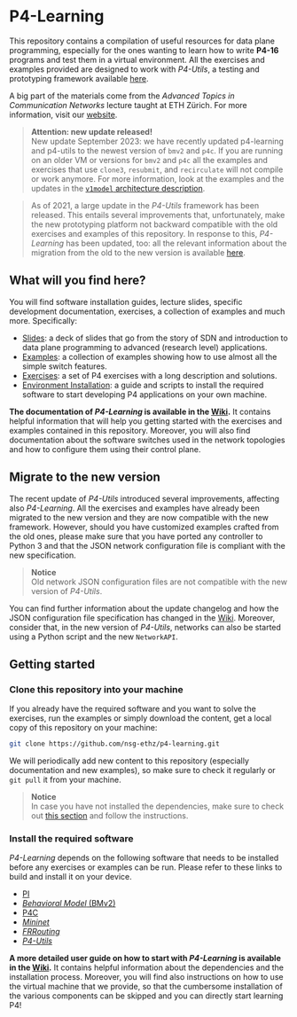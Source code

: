 # P4-Learning

This repository contains a compilation of useful resources for data plane programming, especially for the ones wanting to learn how to write **P4-16** programs and test them in a virtual environment. All the exercises and examples provided are designed to work with *P4-Utils*, a testing and prototyping framework available [here](https://github.com/nsg-ethz/p4-utils).

A big part of the materials come from the *Advanced Topics in Communication Networks* lecture taught at ETH Zürich. For more information, visit our [website](https://adv-net.ethz.ch/).

> **Attention: new update released!**  
> New update September 2023: we have recently updated p4-learning and p4-utils to the newest version of `bmv2` and `p4c`. If you are running on an older VM or versions for `bmv2` and `p4c` all the examples and exercises that use `clone3`, `resubmit`, and `recirculate` will not compile or work anymore. For more information, look at the examples and the updates in the [`v1model` architecture description](https://github.com/p4lang/p4c/blob/main/p4include/v1model.p4). 

> As of 2021, a large update in the *P4-Utils* framework has been released. This entails several improvements that, unfortunately, make the new prototyping platform not backward compatible with the old exercises and examples of this repository. In response to this, *P4-Learning* has been updated, too: all the relevant information about the migration from the old to the new version is available [here](#migrate-to-the-new-version).


## What will you find here?

You will find software installation guides, lecture slides, specific development documentation, exercises, a collection of examples and much more. Specifically:
- [Slides](./slides): a deck of slides that go from the story of SDN and introduction to data plane programming to advanced (research level) applications.
- [Examples](./examples): a collection of examples showing how to use almost all the simple switch features.
- [Exercises](./exercises): a set of P4 exercises with a long description and solutions.
- [Environment Installation](https://github.com/nsg-ethz/p4-utils/tree/master/vm): a guide and scripts to install the required software to start developing P4 applications on your own machine.

**The documentation of *P4-Learning* is available in the [Wiki](https://github.com/nsg-ethz/p4-learning/wiki).** It contains helpful information that will help you getting started with the exercises and examples contained in this repository. Moreover, you will also find documentation about the software switches used in the network topologies and how to configure them using their control plane.


## Migrate to the new version

The recent update of *P4-Utils* introduced several improvements, affecting also *P4-Learning*. All the exercises and examples have already been migrated to the new version and they are now compatible with the new framework. However, should you have customized examples crafted from the old ones, please make sure that you have ported any controller to Python 3 and that the JSON network configuration file is compliant with the new specification.

> **Notice**  
> Old network JSON configuration files are not compatible with the new version of *P4-Utils*.

You can find further information about the update changelog and how the JSON configuration file specification has changed in the [Wiki](https://github.com/nsg-ethz/p4-learning/wiki/Migrate-to-the-new-version). Moreover, consider that, in the new version of *P4-Utils*, networks can also be started using a Python script and the new `NetworkAPI`.


## Getting started


### Clone this repository into your machine

If you already have the required software and you want to solve the exercises, run the examples or simply download the content, get a local copy of this repository on your machine:

```bash
git clone https://github.com/nsg-ethz/p4-learning.git
```

We will periodically add new content to this repository (especially documentation and new examples), so make sure to check it regularly or `git pull` it from your machine.

> **Notice**  
> In case you have not installed the dependencies, make sure to check out [this section](#install-the-required-software) and follow the instructions.


### Install the required software

*P4-Learning* depends on the following software that needs to be installed before any exercises or examples can be run. Please refer to these links to build and install it on your device.

- [PI](https://github.com/p4lang/PI)
- [*Behavioral Model* (BMv2)](https://github.com/p4lang/behavioral-model)
- [P4C](https://github.com/p4lang/p4c)
- [*Mininet*](http://mininet.org/)
- [*FRRouting*](https://frrouting.org/)
- [*P4-Utils*](https://github.com/nsg-ethz/p4-utils)

**A more detailed user guide on how to start with *P4-Learning* is available in the [Wiki](https://github.com/nsg-ethz/p4-learning/wiki/Getting-Started).** It contains helpful information about the dependencies and the installation process. Moreover, you will find also instructions on how to use the virtual machine that we provide, so that the cumbersome installation of the various components can be skipped and you can directly start learning P4!
